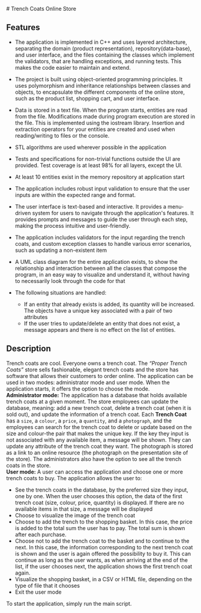 
﻿# Trench Coats Online Store 

## Features

- The application is implemented in C++ and uses layered architecture, separating the domain (product representation), repository(data-base), and user interface, and the files containing the classes which implement the validators, that are handling exceptions, and running tests. This makes the code easier to maintain and extend.

- The project is built using object-oriented programming principles. It uses polymorphism and inheritance relationships between classes and objects, to encapsulate the different components of the online store, such as the product list, shopping cart, and user interface.

- Data is stored in a text file. When the program starts, entities are read from the file. Modifications made during program execution are stored in the file. This is implemented using the iostream library. Insertion and extraction operators for your entities are created and used when reading/writing to files or the console.

- STL algorithms are used wherever possible in the application

- Tests and specifications for non-trivial functions outside the UI are provided. Test coverage is at least 98% for all layers, except the UI.

- At least 10 entities exist in the memory repository at application start

- The application includes robust input validation to ensure that the user inputs are within the expected range and format.

- The user interface is text-based and interactive. It provides a menu-driven system for users to navigate through the application's features. It provides prompts and messages to guide the user through each step, making the process intuitive and user-friendly.

- The application includes validators for the input regarding the trench coats, and custom exception classes to handle various error scenarios, such as updating a non-existent item

- A UML class diagram for the entire application exists, to show the relationship and interaction between all the classes that compose the program, in an easy way to visualize and understand it, without having to necessarily look through the code for that

- The following situations are handled:
    - If an entity that already exists is added, its quantity will be increased. The objects have a unique key associated with a pair of two attributes
    - If the user tries to update/delete an entity that does not exist, a message appears and there is no effect on the list of entities.

## Description
Trench coats are cool. Everyone owns a trench coat. The *“Proper Trench Coats”* store sells fashionable, elegant trench coats and the store has software that allows their customers to order online. The application can be used in two modes: administrator mode and user mode. When the application starts, it offers the option to choose the mode.\
**Administrator mode:** The application has a database that holds available trench coats at a given moment. The store employees can update the database, meaning: add a new trench coat, delete a trench coat (when it is sold out), and update the information of a trench coat. Each **Trench Coat** has a `size`, a `colour`, a `price`, a `quantity`, and a `photograph`, and the employees can search for the trench coat to delete or update based on the size and colour-the pair that makes the unique key. If the key they input is not associated with any available item, a message will be shown. They can update any attribute of the trench coat they want. The photograph is stored as a link to an online resource (the photograph on the presentation site of the store). The administrators also have the option to see all the trench coats in the store.\
**User mode:** A user can access the application and choose one or more trench coats to buy. The application allows the user to:
- See the trench coats in the database, by the preferred size they input, one by one. When the user chooses this option, the data of the first trench coat (size, colour, price, quantity) is displayed. If there are no available items in that size, a message will be displayed
- Choose to visualize the image of the trench coat
- Choose to add the trench to the shopping basket. In this case, the price is added to the total sum the user has to pay. The total sum is shown after each purchase.
- Choose not to add the trench coat to the basket and to continue to the next. In this case, the information corresponding to the next trench coat is shown and the user is again offered the possibility to buy it. This can continue as long as the user wants, as when arriving at the end of the list, if the user chooses next, the application shows the first trench coat again.
- Visualize the shopping basket, in a CSV or HTML file, depending on the type of file that it chooses
- Exit the user mode

To start the application, simply run the main script.
